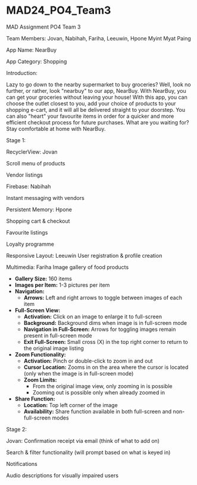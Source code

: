 # MAD24_PO4_Team3
MAD Assignment PO4 Team 3

Team Members:
Jovan,
Nabihah,
Fariha,
Leeuwin,
Hpone Myint Myat Paing

App Name: NearBuy

App Category: Shopping

Introduction:

Lazy to go down to the nearby supermarket to buy groceries? Well, look no further, or rather, look "nearbuy" to our app, NearBuy.
With NearBuy, you can get your groceries without leaving your house!
With this app, you can choose the outlet closest to you, add your choice of products to your shopping e-cart, and it will all be delivered straight to your doorstep.
You can also "heart" your favourite items in order for a quicker and more efficient checkout process for future purchases.
What are you waiting for? Stay comfortable at home with NearBuy.

Stage 1: 

RecyclerView: Jovan

Scroll menu of products

Vendor listings


Firebase: Nabihah

Instant messaging with vendors


Persistent Memory: Hpone

Shopping cart & checkout

Favourite listings

Loyalty programme


Responsive Layout: Leeuwin
User registration & profile creation


Multimedia: Fariha
Image gallery of food products
- **Gallery Size:** 160 items
- **Images per Item:** 1-3 pictures per item
- **Navigation:**
  - **Arrows:** Left and right arrows to toggle between images of each item
- **Full-Screen View:**
  - **Activation:** Click on an image to enlarge it to full-screen
  - **Background:** Background dims when image is in full-screen mode
  - **Navigation in Full-Screen:** Arrows for toggling images remain present in full-screen mode
  - **Exit Full-Screen:** Small cross (X) in the top right corner to return to the original image listing
- **Zoom Functionality:**
  - **Activation:** Pinch or double-click to zoom in and out
  - **Cursor Location:** Zooms in on the area where the cursor is located (only when the image is in full-screen mode)
  - **Zoom Limits:** 
    - From the original image view, only zooming in is possible
    - Zooming out is possible only when already zoomed in
- **Share Function:**
  - **Location:** Top left corner of the image
  - **Availability:** Share function available in both full-screen and non-full-screen modes



Stage 2:

Jovan:
Confirmation receipt via email (think of what to add on)

Search & filter functionality (will prompt based on what is keyed in)

Notifications

Audio descriptions for visually impaired users
